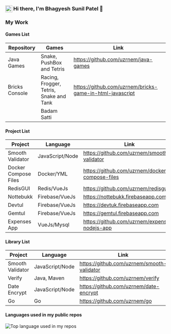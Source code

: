 ### Hi there, I'm Bhagyesh Sunil Patel 👋 [<img align="left" alt="codeSTACKr | LinkedIn" width="22px" src="https://cdn.jsdelivr.net/npm/simple-icons@v3/icons/linkedin.svg" />][linkedin]

### My Work
#### Games List

| Repository | Games | Link |
| --- | --- | --- |
| Java Games | Snake, PushBox and Tetris | https://github.com/uzrnem/java-games |
| Bricks Console | Racing, Frogger, Tetris, Snake and Tank | https://github.com/uzrnem/bricks-game-in-html-javascript |
|| Badam Satti| |

#### Project List

| Project | Language | Link |
| --- | --- | --- |
| Smooth Validator | JavaScript/Node | https://github.com/uzrnem/smooth-validator |
| Docker Compose Files | Docker/YML | https://github.com/uzrnem/docker-compose-files |
| RedisGUI | Redis/VueJs | https://github.com/uzrnem/redisgui |
| Nottebukk | Firebase/VueJs | https://nottebukk.firebaseapp.com |
| Devtul | Firebase/VueJs | https://devtuk.firebaseapp.com |
| Gemtul | Firebase/VueJs | https://gemtul.firebaseapp.com |
| Expenses App | VueJs/Mysql | https://github.com/uzrnem/expenses-nodejs-app |

#### Library List

| Project | Language | Link |
| --- | --- | --- |
| Smooth Validator | JavaScript/Node | https://github.com/uzrnem/smooth-validator |
| Verify | Java, Maven | https://github.com/uzrnem/verify |
| Date Encrypt | JavaScript/Node | https://github.com/uzrnem/date-encrypt |
| Go | Go | https://github.com/uzrnem/go |

#### Languages used in my public repos  
![Top language used in my repos](https://github-readme-stats.vercel.app/api/top-langs/?username=uzrnem&layout=compact&hide_title=1&card_width=300) 

[linkedin]: https://www.linkedin.com/in/uzrnem
